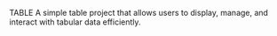 TABLE
A simple table project that allows users to display, manage, and interact with tabular data efficiently.
